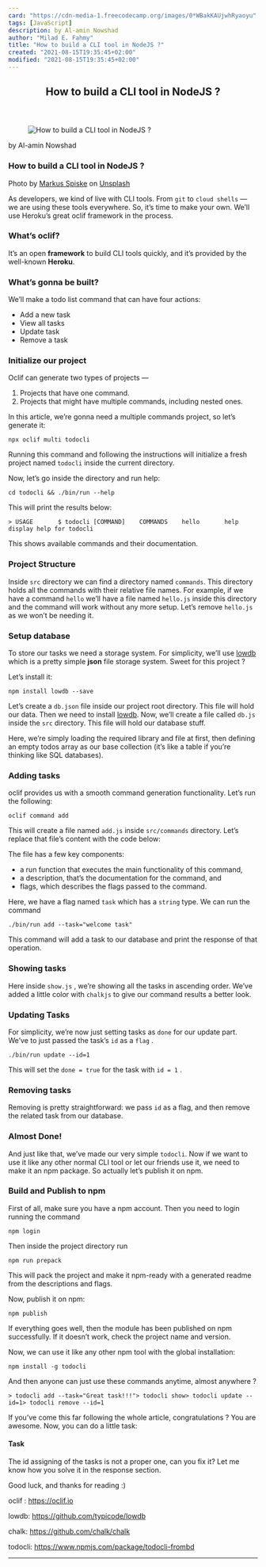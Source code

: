 ```yaml
---
card: "https://cdn-media-1.freecodecamp.org/images/0*WBakKAUjwhRyaoyu"
tags: [JavaScript]
description: by Al-amin Nowshad
author: "Milad E. Fahmy"
title: "How to build a CLI tool in NodeJS ?"
created: "2021-08-15T19:35:45+02:00"
modified: "2021-08-15T19:35:45+02:00"
---
```

<div class="site-wrapper">
<main id="site-main" class="site-main outer">
<div class="inner">
<article class="post-full post tag-javascript tag-software-development tag-nodejs tag-tech tag-programming ">
<header class="post-full-header">
<h1 class="post-full-title">How to build a CLI tool in NodeJS ?</h1>
</header>
<figure class="post-full-image">
<picture>
<source media="(max-width: 700px)" sizes="1px" srcset="data:image/gif;base64,R0lGODlhAQABAIAAAAAAAP///yH5BAEAAAAALAAAAAABAAEAAAIBRAA7 1w">
<source media="(min-width: 701px)" sizes="(max-width: 800px) 400px,
(max-width: 1170px) 700px,
1400px" srcset="https://cdn-media-1.freecodecamp.org/images/0*WBakKAUjwhRyaoyu 300w,
https://cdn-media-1.freecodecamp.org/images/0*WBakKAUjwhRyaoyu 600w,
https://cdn-media-1.freecodecamp.org/images/0*WBakKAUjwhRyaoyu 1000w,
https://cdn-media-1.freecodecamp.org/images/0*WBakKAUjwhRyaoyu 2000w">
<img onerror="this.style.display='none'" src="https://cdn-media-1.freecodecamp.org/images/0*WBakKAUjwhRyaoyu" alt="How to build a CLI tool in NodeJS ?">
</picture>
</figure>
<section class="post-full-content">
<div class="post-content medium-migrated-article">
<p>by Al-amin Nowshad</p>
<h1 id="how-to-build-a-cli-tool-in-nodejs">How to build a CLI tool in NodeJS ?</h1>
<figcaption>Photo by <a href="https://unsplash.com/@markusspiske?utm_source=medium&amp;utm_medium=referral" rel="noopener" target="_blank" title="">Markus Spiske</a> on <a href="https://unsplash.com?utm_source=medium&amp;utm_medium=referral" rel="noopener" target="_blank" title="">Unsplash</a></figcaption>
</figure>
<p>As developers, we kind of live with CLI tools. From <code>git</code> to <code>cloud shells</code> — we are using these tools everywhere. So, it’s time to make your own. We’ll use Heroku’s great oclif framework in the process.</p>
<h3 id="what-s-oclif">What’s oclif?</h3>
<p>It’s an open <strong>framework</strong> to build CLI tools quickly, and it’s provided by the well-known <strong>Heroku</strong>.</p>
<h3 id="what-s-gonna-be-built">What’s gonna be built?</h3>
<p>We’ll make a todo list command that can have four actions:</p>
<ul>
<li>Add a new task</li>
<li>View all tasks</li>
<li>Update task</li>
<li>Remove a task</li>
</ul>
<h3 id="initialize-our-project">Initialize our project</h3>
<p>Oclif can generate two types of projects —</p>
<ol>
<li>Projects that have one command.</li>
<li>Projects that might have multiple commands, including nested ones.</li>
</ol>
<p>In this article, we’re gonna need a multiple commands project, so let’s generate it:</p><pre><code>npx oclif multi todocli</code></pre>
<p>Running this command and following the instructions will initialize a fresh project named <code>todocli</code> inside the current directory.</p>
<p>Now, let’s go inside the directory and run help:</p><pre><code>cd todocli &amp;&amp; ./bin/run --help</code></pre>
<p>This will print the results below:</p><pre><code>&gt; USAGE       $ todocli [COMMAND]    COMMANDS    hello       help   display help for todocli</code></pre>
<p>This shows available commands and their documentation.</p>
<h3 id="project-structure">Project Structure</h3>
<p>Inside <code>src</code> directory we can find a directory named <code>commands</code>. This directory holds all the commands with their relative file names. For example, if we have a command <code>hello</code> we’ll have a file named <code>hello.js</code> inside this directory and the command will work without any more setup. Let’s remove <code>hello.js</code> as we won’t be needing it.</p>
<h3 id="setup-database">Setup database</h3>
<p>To store our tasks we need a storage system. For simplicity, we’ll use <a href="https://github.com/typicode/lowdb" rel="noopener">lowdb</a> which is a pretty simple <strong>json</strong> file storage system. Sweet for this project ?</p>
<p>Let’s install it:</p><pre><code>npm install lowdb --save</code></pre>
<p>Let’s create a <code>db.json</code> file inside our project root directory. This file will hold our data. Then we need to install <a href="https://github.com/typicode/lowdb" rel="noopener">lowdb</a>. Now, we’ll create a file called <code>db.js</code> inside the <code>src</code> directory. This file will hold our database stuff.</p>
<p>Here, we’re simply loading the required library and file at first, then defining an empty todos array as our base collection (it’s like a table if you’re thinking like SQL databases).</p>
<h3 id="adding-tasks">Adding tasks</h3>
<p>oclif provides us with a smooth command generation functionality. Let’s run the following:</p><pre><code>oclif command add</code></pre>
<p>This will create a file named <code>add.js</code> inside <code>src/commands</code> directory. Let’s replace that file’s content with the code below:</p>
<p>The file has a few key components:</p>
<ul>
<li>a run function that executes the main functionality of this command,</li>
<li>a description, that’s the documentation for the command, and</li>
<li>flags, which describes the flags passed to the command.</li>
</ul>
<p>Here, we have a flag named <code>task</code> which has a <code>string</code> type. We can run the command</p><pre><code>./bin/run add --task="welcome task"</code></pre>
<p>This command will add a task to our database and print the response of that operation.</p>
<h3 id="showing-tasks">Showing tasks</h3>
<p>Here inside <code>show.js</code> , we’re showing all the tasks in ascending order. We’ve added a little color with <code>chalkjs</code> to give our command results a better look.</p>
<h3 id="updating-tasks">Updating Tasks</h3>
<p>For simplicity, we’re now just setting tasks as <code>done</code> for our update part. We’ve to just passed the task’s <code>id</code> as a <code>flag</code> .</p><pre><code>./bin/run update --id=1</code></pre>
<p>This will set the <code>done = true</code> for the task with <code>id = 1</code> .</p>
<h3 id="removing-tasks">Removing tasks</h3>
<p>Removing is pretty straightforward: we pass <code>id</code> as a flag, and then remove the related task from our database.</p>
<h3 id="almost-done-">Almost Done!</h3>
<p>And just like that, we’ve made our very simple <code>todocli</code>. Now if we want to use it like any other normal CLI tool or let our friends use it, we need to make it an npm package. So actually let’s publish it on npm.</p>
<h3 id="build-and-publish-to-npm">Build and Publish to npm</h3>
<p>First of all, make sure you have a npm account. Then you need to login running the command</p><pre><code>npm login</code></pre>
<p>Then inside the project directory run</p><pre><code>npm run prepack</code></pre>
<p>This will pack the project and make it npm-ready with a generated readme from the descriptions and flags.</p>
<p>Now, publish it on npm:</p><pre><code>npm publish</code></pre>
<p>If everything goes well, then the module has been published on npm successfully. If it doesn’t work, check the project name and version.</p>
<p>Now, we can use it like any other npm tool with the global installation:</p><pre><code>npm install -g todocli</code></pre>
<p>And then anyone can just use these commands anytime, almost anywhere ?</p><pre><code>&gt; todocli add --task="Great task!!!"&gt; todocli show&gt; todocli update --id=1&gt; todocli remove --id=1</code></pre>
<p>If you’ve come this far following the whole article, congratulations ? You are awesome. Now, you can do a little task:</p>
<h4 id="task">Task</h4>
<p>The id assigning of the tasks is not a proper one, can you fix it? Let me know how you solve it in the response section.</p>
<p>Good luck, and thanks for reading :)</p>
<p>oclif : <a href="https://oclif.io" rel="noopener">https://oclif.io</a></p>
<p>lowdb: <a href="https://github.com/typicode/lowdb" rel="noopener">https://github.com/typicode/lowdb</a></p>
<p>chalk: <a href="https://github.com/chalk/chalk" rel="noopener">https://github.com/chalk/chalk</a></p>
<p>todocli: <a href="https://www.npmjs.com/package/todocli-frombd" rel="noopener">https://www.npmjs.com/package/todocli-frombd</a></p>
</div>
<hr>
</section>
</article>
</div>
</main>
</div>
<!-- Google Tag Manager (noscript) -->
<!-- End Google Tag Manager (noscript) -->
